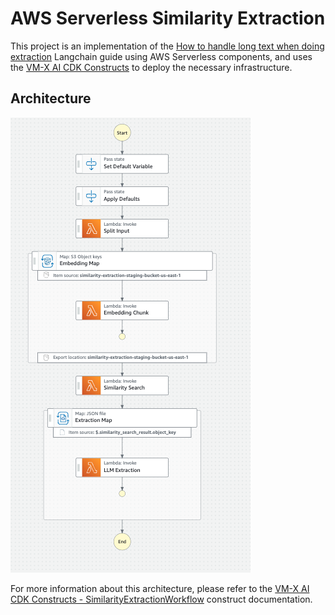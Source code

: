 # AWS Serverless Similarity Extraction

This project is an implementation of the [How to handle long text when doing extraction](https://python.langchain.com/v0.2/docs/how_to/extraction_long_text/) Langchain guide using AWS Serverless components, and uses the [VM-X AI CDK Constructs](../../cdk/constructs/README.md) to deploy the necessary infrastructure.

## Architecture

![definition](./docs/similarity-extraction.construct/definition.png)

For more information about this architecture, please refer to the [VM-X AI CDK Constructs - SimilarityExtractionWorkflow](../../cdk/constructs/README.md#similarityextractionworkflow) construct documentation.
